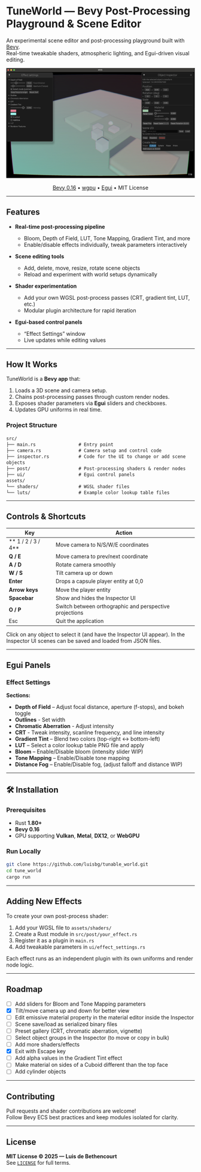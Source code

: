 # TuneWorld — Bevy Post-Processing Playground & Scene Editor

An experimental scene editor and post-processing playground built with <a href="https://bevyengine.org/">Bevy</a>.</b><br>
Real-time tweakable shaders, atmospheric lighting, and Egui-driven visual editing.
</p>

![A screenshot of TuneWorld in action](https://github.com/luisbg/tunable_world/raw/main/assets/screenshots/0.png)

<p align="center">
  <a href="https://bevyengine.org/">Bevy 0.16</a> •
  <a href="https://wgpu.rs/">wgpu</a> •
  <a href="https://github.com/emilk/egui">Egui</a> •
  MIT License
</p>

---

## Features

- **Real-time post-processing pipeline**
  - Bloom, Depth of Field, LUT, Tone Mapping, Gradient Tint, and more
  - Enable/disable effects individually, tweak parameters interactively

- **Scene editing tools**
  - Add, delete, move, resize, rotate scene objects
  - Reload and experiment with world setups dynamically

- **Shader experimentation**
  - Add your own WGSL post-process passes (CRT, gradient tint, LUT, etc.)
  - Modular plugin architecture for rapid iteration

- **Egui-based control panels**
  - “Effect Settings” window
  - Live updates while editing values

---

## How It Works

TuneWorld is a **Bevy app** that:
1. Loads a 3D scene and camera setup.
2. Chains post-processing passes through custom render nodes.
3. Exposes shader parameters via **Egui** sliders and checkboxes.
4. Updates GPU uniforms in real time.

### Project Structure
```plaintext
src/
├── main.rs                # Entry point
├── camera.rs              # Camera setup and control code
├── inspector.rs           # Code for the UI to change or add scene objects
├── post/                  # Post-processing shaders & render nodes
├── ui/                    # Egui control panels
assets/
└── shaders/               # WGSL shader files
└── luts/                  # Example color lookup table files
```

---

## Controls & Shortcuts

| Key | Action |
|-----|--------|
| ** 1 / 2 / 3 / 4** | Move camera to N/S/W/E coordinates |
| **Q / E** | Move camera to prev/next coordinate |
| **A / D** | Rotate camera smoothly |
| **W / S** | Tilt camera up or down |
| **Enter** | Drops a capsule player entity at 0,0 |
| **Arrow keys** | Move the player entity |
| **Spacebar** | Show and hides the Inspector UI |
| **O / P** | Switch between orthographic and perspective projections |
| Esc | Quit the application |

Click on any object to select it (and have the Inspector UI appear).
In the Inspector UI scenes can be saved and loaded from JSON files.

---

## Egui Panels

### Effect Settings

**Sections:**
- **Depth of Field** – Adjust focal distance, aperture (f-stops), and bokeh toggle  
- **Outlines** - Set width
- **Chromatic Aberration** - Adjust intensity
- **CRT** - Tweak intensity, scanline frequency, and line intensity
- **Gradient Tint** – Blend two colors (top-right ↔ bottom-left)  
- **LUT** – Select a color lookup table PNG file and apply
- **Bloom** – Enable/Disable bloom (intensity slider WIP)  
- **Tone Mapping** – Enable/Disable tone mapping 
- **Distance Fog** – Enable/Disable fog, (adjust falloff and distance WIP)

---

## 🛠️ Installation

### Prerequisites
- Rust **1.80+**
- **Bevy 0.16**
- GPU supporting **Vulkan**, **Metal**, **DX12**, or **WebGPU**

### Run Locally
```bash
git clone https://github.com/luisbg/tunable_world.git
cd tune_world
cargo run
```

---

## Adding New Effects

To create your own post-process shader:

1. Add your WGSL file to `assets/shaders/`
2. Create a Rust module in `src/post/your_effect.rs`
3. Register it as a plugin in `main.rs`
4. Add tweakable parameters in `ui/effect_settings.rs`

Each effect runs as an independent plugin with its own uniforms and render node logic.

---

## Roadmap

- [ ] Add sliders for Bloom and Tone Mapping parameters  
- [x] Tilt/move camera up and down for better view
- [ ] Edit emissive material property in the material editor inside the Inspector
- [ ] Scene save/load as serialized binary files  
- [ ] Preset gallery (CRT, chromatic aberration, vignette)
- [ ] Select object groups in the Inspector (to move or copy in bulk)
- [ ] Add more shaders/effects
- [x] Exit with Escape key
- [ ] Add alpha values in the Gradient Tint effect
- [ ] Make material on sides of a Cuboid different than the top face
- [ ] Add cylinder objects

---

## Contributing

Pull requests and shader contributions are welcome!  
Follow Bevy ECS best practices and keep modules isolated for clarity.

---

## License

**MIT License © 2025 — Luis de Bethencourt**  
See [`LICENSE`](LICENSE) for full terms.
